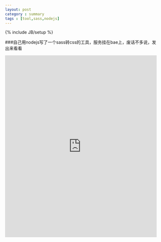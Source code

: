 ```yaml
---
layout: post
category : summary
tags : [tool,sass,nodejs]
---
```

{% include JB/setup %}

###自己用nodejs写了一个sass转css的工具，服务挂在bae上，废话不多说，发出来看看

<iframe src='http://cnedwan.duapp.com/sass' style='border:none' width='500' height='600' />


